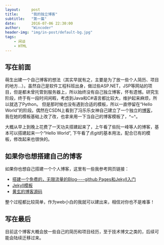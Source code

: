 ```yaml
---
layout:     post
title:      "我的独立博客"
subtitle:   "第一篇"
date:       2016-07-06 22:30:00
author:     "Wincoder"
header-img: "img/in-post/default-bg.jpg"
tags:
    - 闲谈
	- HTML
---
```


## 写在前面

萌生出建一个自己博客的想法（其实早就有之，主要是为了放一些个人简历、项目的地方…）。虽然自己是软件工程科班出身，做过些ASP.NET，JSP等网站的项目，但是都未曾托管到服务器上，所以始终没有自己独立博客，怀有遗憾。研究生阶段，终于有一段时间闲暇，考虑到Java和C#语言都比较大，维护起来麻烦，所以就选了Python。
但是那时候也没有遇到合适的模板，所以一直停留在“Hello World”的阶段。偶然在CSDN上看到了冯乐乐女神自己建立了一个独立的[博客](http://candycat1992.github.io/)，我在她的模板基础上改了改，也拿来用一下当自己的博客模板了，^~^。

大概从早上到晚上花费了一天功夫搭建起来了，上午看了些阮一峰等人的博客，基本可以搭建起来一个“Hello World”, 下午看了点git的基本用法，配合已有的模板，修改起来也很快的。

## 如果你也想搭建自己的博客

如果你也想自己搭建一个个人博客，这里有一些我参考网页链接：

* [搭建一个免费的，无限流量的Blog----github Pages和Jekyll入门](http://www.ruanyifeng.com/blog/2012/08/blogging_with_jekyll.html)
* [Jekyll模板](http://cenalulu.github.io/jekyll/choose-a-template-for-your-blog/)
* [黄玄的博客源码](https://github.com/huxpro/huxpro.github.io/)

整个过程都比较简单，作为web小白的我就可以建出来，相信对你也不是难事！

## 写在最后

目前这个博客大概会放一些自己的简历和项目经历，至于技术博文之类的，后续可能会陆续迁移过来。
